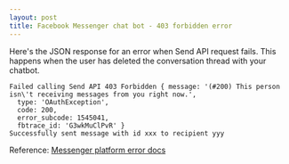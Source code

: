 ```yaml
---
layout: post
title: Facebook Messenger chat bot - 403 forbidden error
---
```


Here's the JSON response for an error when Send API request fails. This happens when the user has deleted the conversation thread with your chatbot.


```
Failed calling Send API 403 Forbidden { message: '(#200) This person isn\'t receiving messages from you right now.',
  type: 'OAuthException',
  code: 200,
  error_subcode: 1545041,
  fbtrace_id: 'G3wkMuClPvR' }
Successfully sent message with id xxx to recipient yyy
```

Reference: [Messenger platform error docs](https://developers.facebook.com/docs/messenger-platform/send-api-reference#errors)
